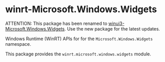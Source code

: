 <!-- warning: Please don't edit this file. It was automatically generated. -->

# winrt-Microsoft.Windows.Widgets

ATTENTION: This package has been renamed to
[winui3-Microsoft.Windows.Widgets](https://pypi.org/project/winui3-Microsoft.Windows.Widgets/).
Use the new package for the latest updates.

Windows Runtime (WinRT) APIs for for the `Microsoft.Windows.Widgets` namespace.

This package provides the `winrt.microsoft.windows.widgets` module.
